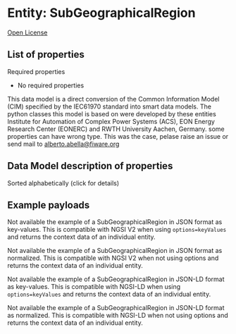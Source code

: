 Entity: SubGeographicalRegion  
=============================  
[Open License](https://github.com/smart-data-models//dataModel.EnergyCIM/blob/master/SubGeographicalRegion/LICENSE.md)  

## List of properties  

Required properties  
- No required properties    
This data model is a direct conversion of the Common Information Model (CIM) specified by the IEC61970 standard into smart data models. The python classes this model is based on were developed by these entities Institute for Automation of Complex Power Systems (ACS), EON Energy Research Center (EONERC) and RWTH University Aachen, Germany. some properties can have wrong type. This was the case, pelase raise an issue or send mail to alberto.abella@fiware.org  
## Data Model description of properties  
Sorted alphabetically (click for details)  
## Example payloads    
Not available the example of a SubGeographicalRegion in JSON format as key-values. This is compatible with NGSI V2 when  using `options=keyValues` and returns the context data of an individual entity.  
Not available the example of a SubGeographicalRegion in JSON format as normalized. This is compatible with NGSI V2 when not using options and returns the context data of an individual entity.  
Not available the example of a SubGeographicalRegion in JSON-LD format as key-values. This is compatible with NGSI-LD when  using `options=keyValues` and returns the context data of an individual entity.  
Not available the example of a SubGeographicalRegion in JSON-LD format as normalized. This is compatible with NGSI-LD when not using options and returns the context data of an individual entity.  
